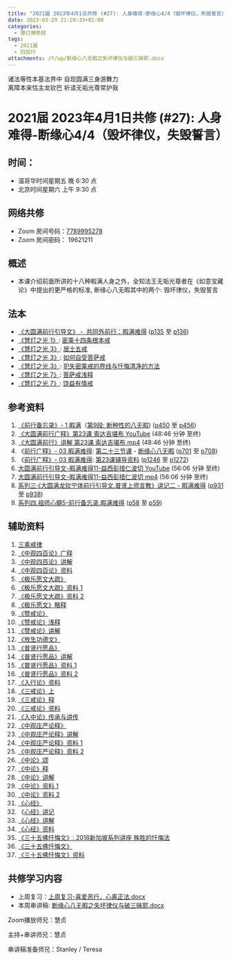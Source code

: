 ```yaml
---
title: "2021届 2023年4月1日共修 (#27): 人身难得-断缘心4/4（毁坏律仪，失毁誓言）"
date: 2023-03-29 21:29:33+01:00
categories:
  - 慧灯禅修班
tags:
  - 2021届
  - 四加行
attachments: /f/up/断缘心八无暇之失坏律仪与破三昧耶.docx
---
```

<!--StartFragment-->

诸法等性本基法界中 自现圆满三身游舞力\
离障本来怙主龙钦巴 祈请无垢光尊常护我

# 2021届 2023年4月1日共修 (#27): 人身难得-断缘心4/4（毁坏律仪，失毁誓言）

## 时间：

* 温哥华时间星期五 晚 6:30 点
* 北京时间星期六 上午 9:30 点

## 网络共修

* Zoom 房间号码：[7789995278](https://us02web.zoom.us/j/7789995278?pwd=VjZmbWJFY2k2K0E5RVB2cTNIQmhqUT09)
* Zoom 房间密码： 19621211

## 概述

* 本课介绍前面所讲的十八种暇满人身之外，全知法王无垢光尊者在《如意宝藏论》中提出的更严格的标准, 断缘心八无暇其中的两个: 毁坏律仪，失毁誓言

## 法本

* [《](https://huidengchanxiu.net/refs/qxgs/qxgs-03xm)[大圆满前行引导文》 -  共同外前行：暇满难得](https://huidengchanxiu.net/books/dymqx/#%E4%B8%80%E6%9A%87%E6%BB%A1%E9%9A%BE%E5%BE%97) ([p135](https://huidengchanxiu.net/books/dymqx/#p135) 至 [p136](https://huidengchanxiu.net/books/dymqx/#p136))
* [《慧灯之光 1》](http://huidengchanxiu.net/refs/hdzg/01): [密乘十四条根本戒](http://huidengchanxiu.net/refs/hdzg/01#%E5%AF%86%E4%B9%98%E5%8D%81%E5%9B%9B%E6%9D%A1%E6%A0%B9%E6%9C%AC%E6%88%92)
* [《慧灯之光 3》](http://huidengchanxiu.net/refs/hdzg/03): [居士五戒](http://huidengchanxiu.net/refs/hdzg/03#%E5%B1%85%E5%A3%AB%E4%BA%94%E6%88%92)
* [《慧灯之光 3》](http://huidengchanxiu.net/refs/hdzg/03): [如何自受菩萨戒](http://huidengchanxiu.net/refs/hdzg/03/#%E5%A6%82%E4%BD%95%E8%87%AA%E5%8F%97%E8%8F%A9%E8%90%A8%E6%88%92)
* [《慧灯之光 3》](http://huidengchanxiu.net/refs/hdzg/03): [犯失密乘戒的界线与忏悔清净的方法](http://huidengchanxiu.net/refs/hdzg/03/#%E7%8A%AF%E5%A4%B1%E5%AF%86%E4%B9%98%E6%88%92%E7%9A%84%E7%95%8C%E7%BA%BF%E4%B8%8E%E5%BF%8F%E6%82%94%E6%B8%85%E5%87%80%E7%9A%84%E6%96%B9%E6%B3%95)
* [《慧灯之光 7》](http://huidengchanxiu.net/refs/hdzg/07): [菩萨戒浅释](http://huidengchanxiu.net/refs/hdzg/07/#%E8%8F%A9%E8%90%A8%E6%88%92%E6%B5%85%E9%87%8A)
* [《慧灯之光 7》](http://huidengchanxiu.net/refs/hdzg/07): [饶益有情戒](http://huidengchanxiu.net/refs/hdzg/08/#%E9%A5%B6%E7%9B%8A%E6%9C%89%E6%83%85%E6%88%92)

## 参考资料

1. [《前行备忘录》- 1 暇满](https://huidengchanxiu.net/refs/qxbwl/qxxl4-01xm)（[第9段: 断种性的八无暇](https://huidengchanxiu.net/refs/qxbwl/qxxl4-01xm/#%E6%96%AD%E7%A7%8D%E6%80%A7%E7%9A%84%E5%85%AB%E6%97%A0%E6%9A%87)) ([p450](https://huidengchanxiu.net/refs/qxbwl/qxxl4-01xm/#p450) 至 [p456](https://huidengchanxiu.net/refs/qxbwl/qxxl4-01xm/#p456))
2. [《大圆满前行广释》第23课 索达吉堪布 YouTube](https://www.youtube.com/watch?v=1BR06hgsqBE) (48:46 分钟 至终)
3. [《大圆满前行》讲解 第23课 索达吉堪布 mp4](http://huidengchanxiu.net/jmy/007-%e5%a4%a7%e5%9c%86%e6%bb%a1%e5%89%8d%e8%a1%8c%e5%b9%bf%e9%87%8a/007-%e5%89%8d%e8%a1%8c%e5%b9%bf%e9%87%8a%e8%a7%86%e9%a2%91/%e3%80%8a%e5%a4%a7%e5%9c%86%e6%bb%a1%e5%89%8d%e8%a1%8c%e3%80%8b%e8%ae%b2%e8%a7%a3%e7%ac%ac23%e8%af%be.mp4) (48:46 分钟 至终)
4. 《[前行广释》- 03 暇满难得](https://huidengchanxiu.net/refs/qxgs/qxgs-03xm): [第二十三节课](https://huidengchanxiu.net/refs/qxgs/qxgs-03xm/#%E7%AC%AC%E4%BA%8C%E5%8D%81%E4%B8%89%E8%8A%82%E8%AF%BE) - [断缘心八无暇](https://huidengchanxiu.net/refs/qxgs/qxgs-03xm/#%E4%BA%8C%E6%96%AD%E7%BC%98%E5%BF%83%E5%85%AB%E6%97%A0%E6%9A%87) ([p701](https://huidengchanxiu.net/refs/qxgs/qxgs-03xm/#p701) 至 [p708](https://huidengchanxiu.net/refs/qxgs/qxgs-03xm/#p708))
5. 《[前行广释》- 03 暇满难得](https://huidengchanxiu.net/refs/qxgs/fudao/qxgsfd-03xm): [第23课辅导资料](https://huidengchanxiu.net/refs/qxgs/fudao/qxgsfd-03xm/#%E5%89%8D%E8%A1%8C%E5%B9%BF%E9%87%8A%E7%AC%AC23%E8%AF%BE%E8%BE%85%E5%AF%BC%E8%B5%84%E6%96%99) ([p1246](https://huidengchanxiu.net/refs/qxgs/fudao/qxgsfd-03xm/#p1246) 至 [p1272](https://huidengchanxiu.net/refs/qxgs/fudao/qxgsfd-03xm/#p1272))
6. [大圆满前行引导文-暇满难得11-益西彭措仁波切 YouTube](https://www.youtube.com/watch?v=gsjaZna0YRw&list=PL7aUyQTIJqAhd5VvMC0Ll__8JInqzft2t&index=26) (56:06 分钟 至终)
7. [大圆满前行引导文-暇满难得11-益西彭措仁波切 mp4](https://f.huidengchanxiu.net/jmy/xmfw/s3/02/%e5%89%8d%e8%a1%8c%e5%bc%95%e5%af%bc%e6%96%87-%e6%9a%87%e6%bb%a1%e9%9a%be%e5%be%9711.mp4) (56:06 分钟 至终)
8. [系列三·《大圆满龙钦宁体前行引导文.普贤上师言教》讲记二 - 暇满难得](https://huidengchanxiu.net/refs/xmfw/s3-ydw2-xmnd) ([p931](https://huidengchanxiu.net/refs/xmfw/s3-ydw2-xmnd/#p931) 至 [p938](https://huidengchanxiu.net/refs/xmfw/s3-ydw2-xmnd/#p938))
9. [系列四.祖师心髓5-前行备忘录.暇满难得](https://huidengchanxiu.net/refs/xmfw/s4-zsxs5-qxbwl-xmnd) ([p58](https://huidengchanxiu.net/refs/xmfw/s4-zsxs5-qxbwl-xmnd/#p58) 至 [p59](https://huidengchanxiu.net/refs/xmfw/s4-zsxs5-qxbwl-xmnd/#p59))

<!--StartFragment-->

## 辅助资料

<!--EndFragment-->

1. [三乘戒律](https://fohuifayu.com/index.php/huideng-jiangtang/sancheng-jielv)
2. [《中观四百论》广释](https://mingguang.im/reading/%E4%B8%AD%E8%A7%82%E5%9B%9B%E7%99%BE%E8%AE%BA%E5%B9%BF%E9%87%8A)
3. [《中观四百论》讲解](https://mingguang.im/reading/%E4%B8%AD%E8%A7%82%E5%9B%9B%E7%99%BE%E8%AE%BA%E8%AE%B2%E8%A7%A3)
4. [《中观四百论》资料](https://www.zhihuihai.net/%E5%AD%A6%E4%BD%9B%E4%B9%8B%E5%AE%B6/%E9%AB%98%E7%BA%A7%E8%AF%BE%E7%A8%8B/%E4%B8%AD%E8%A7%82/%E4%B8%AD%E8%A7%82%E5%9B%9B%E7%99%BE%E8%AE%BA)
5. [《极乐愿文大疏》](https://mingguang.im/reading/%E6%9E%81%E4%B9%90%E6%84%BF%E6%96%87%E5%A4%A7%E7%96%8F/%E9%97%BB%E6%B3%95%E6%96%B9%E5%BC%8F)
6. [《极乐愿文大疏》资料 1](https://www.riyuebianzhao.com/%E5%88%9D%E7%BA%A7/%E5%87%80%E5%9C%9F/%E8%97%8F%E4%BC%A0%E5%87%80%E5%9C%9F%E6%B3%95)
7. [《极乐愿文大疏》资料 2](https://sites.google.com/view/zhhlib/%E5%AD%A6%E4%BD%9B%E4%B9%8B%E5%AE%B6/%E5%88%9D%E7%BA%A7%E8%AF%BE%E7%A8%8B/%E5%87%80%E5%9C%9F/%E8%97%8F%E4%BC%A0%E5%87%80%E5%9C%9F%E6%B3%95%E6%9E%81%E4%B9%90%E6%84%BF%E6%96%87%E5%A4%A7%E7%96%8F)
8. [《极乐愿文》略释](https://sites.google.com/view/zhhlib/%E6%99%BA%E6%82%B2%E5%AD%A6%E5%A0%82/%E5%BE%80%E5%B9%B4%E4%BC%A0%E6%B3%95/%E6%9E%81%E4%B9%90%E6%84%BF%E6%96%87%E7%95%A5%E9%87%8A)
9. [《赞戒论》](https://mingguang.im/reading/%E8%B5%9E%E6%88%92%E8%AE%BA)
10. [《赞戒论》浅释](https://mingguang.im/reading/%E8%B5%9E%E6%88%92%E8%AE%BA%E6%B5%85%E9%87%8A)
11. [《赞戒论》讲解](https://mingguang.im/reading/%E8%B5%9E%E6%88%92%E8%AE%BA%E8%AE%B2%E8%A7%A3)
12. [《放生功德文》](https://mingguang.im/reading/%E6%94%BE%E7%94%9F%E5%8A%9F%E5%BE%B7%E6%96%87/%E6%9C%80%E5%8F%AF%E8%B4%B5%E7%9A%84%E6%98%AF%E4%BB%80%E4%B9%88%EF%BC%9F)
13. [《普贤行愿品》](https://mingguang.im/reading/%E6%99%AE%E8%B4%A4%E8%A1%8C%E6%84%BF%E5%93%81)
14. [《普贤行愿品》讲解](https://mingguang.im/reading/%E6%99%AE%E8%B4%A4%E8%A1%8C%E6%84%BF%E5%93%81%E8%AE%B2%E8%A7%A3)
15. [《普贤行愿品》资料 1](https://www.riyuebianzhao.com/%E5%88%9D%E7%BA%A7/%E5%87%80%E5%9C%9F/%E6%99%AE%E8%B4%A4%E8%A1%8C%E6%84%BF%E5%93%81)
16. [《普贤行愿品》资料 2](https://sites.google.com/view/zhhlib/%E5%AD%A6%E4%BD%9B%E4%B9%8B%E5%AE%B6/%E5%88%9D%E7%BA%A7%E8%AF%BE%E7%A8%8B/%E5%AD%A6%E7%BB%8F/%E6%99%AE%E8%B4%A4%E8%A1%8C%E6%84%BF%E5%93%81)
17. [《入行论》资料](http://huidengchanxiu.net/refs/rxl)
18. [《三戒论》上](https://mingguang.im/reading/%E4%B8%89%E6%88%92%E8%AE%BA%E4%B8%8A)
19. [《三戒论》释](https://sites.google.com/view/zhhlib/%E5%AD%A6%E4%BD%9B%E4%B9%8B%E5%AE%B6/%E4%BA%94%E9%83%A8%E5%A4%A7%E8%AE%BA/%E6%88%92%E5%BE%8B/%E8%87%AA%E6%80%A7%E5%A4%A7%E5%9C%86%E6%BB%A1%E6%94%AF%E5%88%86%E5%86%B3%E5%AE%9A%E4%B8%89%E6%88%92%E8%AE%BA%E9%87%8A)
20. [《三戒论》资料](https://www.riyuebianzhao.com/%E9%AB%98%E7%BA%A7/%E5%BF%B5%E4%BD%9B/%E4%B8%89%E6%88%92%E8%A6%81%E8%A7%A3%E4%B8%8A) [](https://www.zhihuihai.net/学佛之家/高级课程/中观/入中论传承与传讲/01笔记入中论)
21. [《入中论》传承与讲传](https://www.zhihuihai.net/%E5%AD%A6%E4%BD%9B%E4%B9%8B%E5%AE%B6/%E9%AB%98%E7%BA%A7%E8%AF%BE%E7%A8%8B/%E4%B8%AD%E8%A7%82/%E5%85%A5%E4%B8%AD%E8%AE%BA%E4%BC%A0%E6%89%BF%E4%B8%8E%E4%BC%A0%E8%AE%B2)
22. [《中观庄严论释》](https://mingguang.im/reading/%E4%B8%AD%E8%A7%82%E5%BA%84%E4%B8%A5%E8%AE%BA%E9%87%8A)
23. [《中观庄严论释》讲解](https://mingguang.im/reading/%E4%B8%AD%E8%A7%82%E5%BA%84%E4%B8%A5%E8%AE%BA%E9%87%8A%E8%AE%B2%E8%A7%A3)
24. [《中观庄严论释》资料 1](https://www.zhihuihai.net/%E5%AD%A6%E4%BD%9B%E4%B9%8B%E5%AE%B6/%E9%AB%98%E7%BA%A7%E8%AF%BE%E7%A8%8B/%E4%B8%AD%E8%A7%82/%E4%B8%AD%E8%A7%82%E5%BA%84%E4%B8%A5%E8%AE%BA)
25. [《中观庄严论释》资料 2](https://www.riyuebianzhao.com/%E9%AB%98%E7%BA%A7/%E4%B8%AD%E8%A7%82/%E4%B8%AD%E8%A7%82%E5%BA%84%E4%B8%A5%E8%AE%BA%E9%87%8A)
26. [《中论》颂](https://mingguang.im/reading/%E4%B8%AD%E8%A7%82%E6%A0%B9%E6%9C%AC%E6%85%A7%E8%AE%BA%E9%87%8A/%E4%B8%AD%E8%A7%82%E6%A0%B9%E6%9C%AC%E6%85%A7%E8%AE%BA%E9%A2%82)
27. [《中论》释](https://mingguang.im/reading/%E4%B8%AD%E8%A7%82%E6%A0%B9%E6%9C%AC%E6%85%A7%E8%AE%BA%E9%87%8A)
28. [《中论》讲解](https://mingguang.im/reading/%E4%B8%AD%E8%A7%82%E6%A0%B9%E6%9C%AC%E6%85%A7%E8%AE%BA%E8%AE%B2%E8%A7%A3)
29. [《中论》资料 1](https://www.zhihuihai.net/%E5%AD%A6%E4%BD%9B%E4%B9%8B%E5%AE%B6/%E9%AB%98%E7%BA%A7%E8%AF%BE%E7%A8%8B/%E4%B8%AD%E8%A7%82/%E4%B8%AD%E8%A7%82%E6%A0%B9%E6%9C%AC%E6%85%A7%E8%AE%BA)
30. [《中论》资料 2](https://www.riyuebianzhao.com/%E9%AB%98%E7%BA%A7/%E4%B8%AD%E8%A7%82/%E4%B8%AD%E8%A7%82%E6%A0%B9%E6%9C%AC%E6%85%A7%E8%AE%BA)
31. [《心经》](https://fohuifayu.com/index.php/huideng-jiangtang/jingdian-jiedu/xin-jing)
32. 《[心经》讲记](https://mingguang.im/reading/%E5%BF%83%E7%BB%8F%E8%AE%B2%E8%AE%B0)
33. [《心经》讲解](https://mingguang.im/reading/%E5%BF%83%E7%BB%8F%E8%AE%B2%E8%A7%A3)
34. [《心经》资料](https://www.zhihuihai.net/%E5%AD%A6%E4%BD%9B%E4%B9%8B%E5%AE%B6/%E5%88%9D%E7%BA%A7%E8%AF%BE%E7%A8%8B/%E5%AD%A6%E7%BB%8F/%E8%88%AC%E8%8B%A5%E5%BF%83%E7%BB%8F%E9%87%8A)
35. [《三十五佛忏悔文》: 2018新加坡系列讲座 殊胜的忏悔法](https://fohuifayu.com/index.php/huideng-jiangtang/jingdian-jiedu/sanshiwufo-chanhuiwen/5234-p18026)
36. [《三十五佛忏悔文》](https://mingguang.im/reading/%E4%B8%89%E5%8D%81%E4%BA%94%E4%BD%9B%E5%BF%8F%E6%82%94%E6%96%87/%E4%B8%89%E5%8D%81%E4%BA%94%E4%BD%9B%E5%BF%8F%E6%82%94%E6%96%87)
37. [《三十五佛忏悔文》资料](https://www.zhihuihai.net/%E6%99%BA%E6%82%B2%E5%AD%A6%E5%A0%82/2020%E4%BC%A0%E6%B3%95/%E4%B8%89%E5%8D%81%E4%BA%94%E4%BD%9B%E5%BF%8F%E6%82%94%E6%96%87)

## **共修学习内容**

* 上周复习：[上周复习-喜爱恶行，心离正法.docx](/f/up/上周复习-喜爱恶行，心离正法.docx)
* 本周串讲稿: [断缘心八无暇之失坏律仪与破三昧耶.docx](/f/up/断缘心八无暇之失坏律仪与破三昧耶.docx)

Zoom播放师兄：慧贞

主持+串讲师兄：慧贞

串讲稿准备师兄：Stanley / Teresa

<!--EndFragment-->